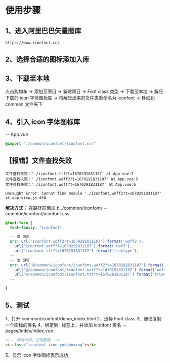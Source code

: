 # 使用步骤
  ## 1、进入阿里巴巴矢量图库
  `https://www.iconfont.cn/`

  ## 2、选择合适的图标添加入库

  ## 3、下载至本地
  点击购物车 → 添加至项目 → 新建项目 → Font class 类型 → 下载至本地 → 解压下载的 icon 字体图标库 → 将解压出来的文件夹重命名为 iconfont → 移动到 common 文件夹下

  ## 4、引入 icon 字体图标库
  -- App.vue
  ```scss
  @import "./common/iconfont/iconfont.css"
  ```

  ## 【报错】文件查找失败
  ```
  文件查找失败：'./iconfont.ttf?t=1670291831187' at App.vue:7
  文件查找失败：'./iconfont.woff2?t=1670291831187' at App.vue:5
  文件查找失败：'./iconfont.woff?t=1670291831187' at App.vue:6

  Uncaught Error: Cannot find module './iconfont.woff2?t=1670291831187' at app-view.js:458
  ```

  **解决方式：** 在路径前面加上 ./common/iconfont/
  -- common/iconfont/iconfont.css
  ```css
  @font-face {
    font-family: "iconfont";

    -- 改（旧）
    src: url('iconfont.woff2?t=1670291831187') format('woff2'),
      url('iconfont.woff?t=1670291831187') format('woff'),
      url('iconfont.ttf?t=1670291831187') format('truetype');
    --
    -- 改（新）
    src: url('@/common/iconfont/iconfont.woff2?t=1670291831187') format('woff2'),
      url('@/common/iconfont/iconfont.woff?t=1670291831187') format('woff'),
      url('@/common/iconfont/iconfont.ttf?t=1670291831187') format('truetype');
    --

  }
  ```

  ## 5、测试
  1、打开 common/iconfont/demo_index.html
  2、选择 Font class
  3、随便复制一个图标的类名
  4、绑定到 i 标签上，并添加 iconfont 类名
  -- pages/index/index.vue
  ```html
  <!-- 测试代码，记得删除 -->
  <i class="iconfont icon-yonghuming"></i>
  ```
  5、显示 icon 字体图标表示成功
